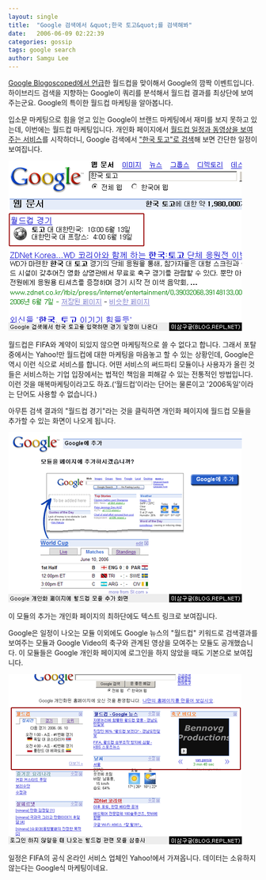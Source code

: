 ```yaml
---
layout: single
title:  "Google 검색에서 &quot;한국 토고&quot;를 검색해봐"
date:   2006-06-09 02:22:39
categories: gossip
tags: google search
author: Samgu Lee
---
```

[Google Blogoscoped에서 언급](http://blog.outer-court.com/archive/2006-06-09.html#n39)한 월드컵을 맞이해서 Google의 깜짝 이벤트입니다. 하이브리드 검색을 지향하는 Google이 쿼리를 분석해서 월드컵 결과를 최상단에 보여주는군요. Google의 특이한 월드컵 마케팅을 알아봅니다.

입소문 마케팅으로 힘을 얻고 있는 Google이 브랜드 마케팅에서 재미를 보지 못하고 있는데, 이번에는 월드컵 마케팅입니다. 개인화 페이지에서 [월드컵 일정과 동영상을 보여주는 서비스](http://ejang.new21.org/blog/tt/index.php?pl=3543)를 시작하더니, Google 검색에서 ["한국 토고"로 검색](http://www.google.co.kr/search?q=%ED%95%9C%EA%B5%AD+%ED%86%A0%EA%B3%A0&hl=ko&lr=&safe=off&rls=GGLD,GGLD:2006-10,GGLD:ko&sa=G&pwst=1&start=0&pws=0)해 보면 간단한 일정이 보여집니다.

![Google 검색에서 국가 이름을 검색하면 월드컵 일정이 나온다](/assets/google_worldcup.png)

월드컵은 FIFA와 계약이 되있지 않으면 마케팅적으로 쓸 수 없다고 합니다. 그래서 포탈 중에서는 Yahoo!만 월드컵에 대한 마케팅을 마음놓고 할 수 있는 상황인데, Google은 역시 이런 식으로 서비스를 합니다. 어떤 서비스의 써드파티 모듈이나 사용자가 올린 것들은 서비스하는 기업 입장에서는 법적인 책임을 피해갈 수 있는 전통적인 방법입니다. 이런 것을 매복마케팅이라고도 하죠.(‘월드컵’이라는 단어는 물론이고 '2006독일'이라는 단어도 사용할 수 없습니다.)

아무튼 검색 결과의 "월드컵 경기"라는 것을 클릭하면 개인화 페이지에 월드컵 모듈을 추가할 수 있는 화면이 나오게 됩니다.

![Google 개인화페이지에 월드컵 모듈을 추가할 수 있는 화면](/assets/google_worldcup_add.png)

이 모듈의 추가는 개인화 페이지의 최하단에도 텍스트 링크로 보여집니다.

Google은 일정이 나오는 모듈 이외에도 Google 뉴스의 "월드컵" 키워드로 검색결과를 보여주는 모듈과 Google Video의 축구와 관계된 영상을 모여주는 모듈도 공개했습니다. 이 모듈들은 Google 개인화 페이지에 로그인을 하지 않았을 때도 기본으로 보여집니다.

![월드컵 모듈 3총사, 기본으로 보여진다](/assets/google_module_worldcup_3.png)

일정은 FIFA의 공식 온라인 서비스 업체인 Yahoo!에서 가져옵니다. 데이터는 소유하지 않는다는 Google식 마케팅이네요.
